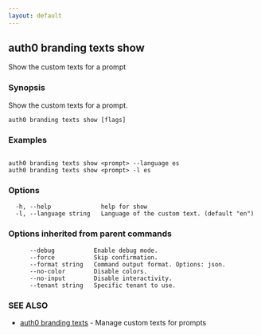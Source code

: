 ```yaml
---
layout: default
---
```

## auth0 branding texts show

Show the custom texts for a prompt

### Synopsis

Show the custom texts for a prompt.

```
auth0 branding texts show [flags]
```

### Examples

```

auth0 branding texts show <prompt> --language es
auth0 branding texts show <prompt> -l es
```

### Options

```
  -h, --help              help for show
  -l, --language string   Language of the custom text. (default "en")
```

### Options inherited from parent commands

```
      --debug           Enable debug mode.
      --force           Skip confirmation.
      --format string   Command output format. Options: json.
      --no-color        Disable colors.
      --no-input        Disable interactivity.
      --tenant string   Specific tenant to use.
```

### SEE ALSO

* [auth0 branding texts](auth0_branding_texts.md)	 - Manage custom texts for prompts


